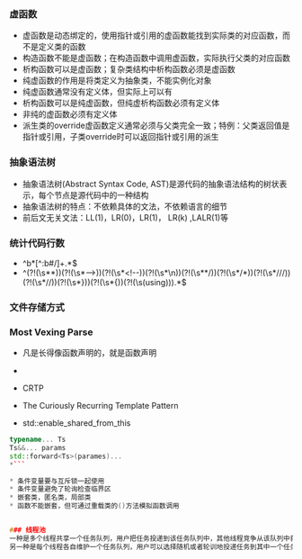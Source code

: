 ### 虚函数
* 虚函数是动态绑定的，使用指针或引用的虚函数能找到实际类的对应函数，而不是定义类的函数
* 构造函数不能是虚函数；在构造函数中调用虚函数，实际执行父类的对应函数
* 析构函数可以是虚函数；复杂类结构中析构函数必须是虚函数
* 纯虚函数的作用是将类定义为抽象类，不能实例化对象
* 纯虚函数通常没有定义体，但实际上可以有
* 析构函数可以是纯虚函数，但纯虚析构函数必须有定义体
* 非纯的虚函数必须有定义体
* 派生类的override虚函数定义通常必须与父类完全一致；特例：父类返回值是指针或引用，子类override时可以返回指针或引用的派生

### 抽象语法树
* 抽象语法树(Abstract Syntax Code, AST)是源代码的抽象语法结构的树状表示，每个节点是源代码中的一种结构
* 抽象语法树的特点：不依赖具体的文法，不依赖语言的细节
* 前后文无关文法：LL(1)，LR(0)，LR(1)， LR(k) ,LALR(1)等

### 统计代码行数
* ^b*[^:b#/]+.*$
* ^(?!(\s*\*))(?!(\s*\-\-\>))(?!(\s*\<\!\-\-))(?!(\s*\n))(?!(\s*\*\/))(?!(\s*\/\*))(?!(\s*\/\/\/))(?!(\s*\/\/))(?!(\s*\}))(?!(\s*\{))(?!(\s(using))).*$

### 文件存储方式


### Most Vexing Parse
* 凡是长得像函数声明的，就是函数声明
* 



* CRTP
* The Curiously Recurring Template Pattern
* std::enable_shared_from_this

```cpp
typename... Ts
Ts&&... params
std::forward<Ts>(parames)...
*```

* 条件变量要与互斥锁一起使用
* 条件变量避免了轮询检查临界区
* 嵌套类，匿名类，局部类
* 函数不能嵌套，但可通过重载类的()方法模拟函数调用


### 线程池
一种是多个线程共享一个任务队列，用户把任务投递到该任务队列中，其他线程竞争从该队列中获取任务执行。结合boost::thread，在多个线程里面调用run方法，即可实现该线程池：
另一种是每个线程各自维护一个任务队列，用户可以选择随机或者轮训地投递任务到其中一个任务队列里面，该任务队列中的任务只由其所在的线程才能消费。这种线程池在boost的example里面也有相应的实现(io_service_pool)，基本方法是创建多个io_service对象，每个对应一个thread，代码如下：
